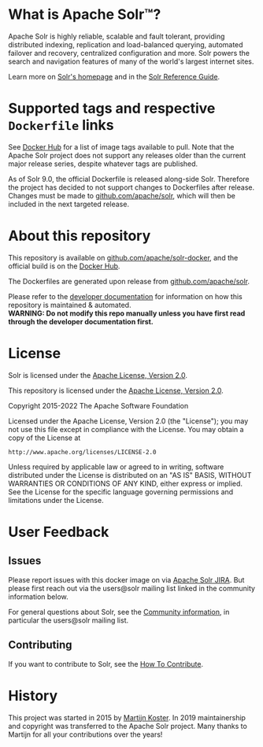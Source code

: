 # What is Apache Solr™?

Apache Solr is highly reliable, scalable and fault tolerant, providing distributed indexing, replication and load-balanced querying, automated failover and recovery, centralized configuration and more.
Solr powers the search and navigation features of many of the world's largest internet sites.

Learn more on [Solr's homepage](https://solr.apache.org) and in the [Solr Reference Guide](https://solr.apache.org/guide/solr/).

# Supported tags and respective `Dockerfile` links

See [Docker Hub](https://hub.docker.com/_/solr?tab=tags) for a list of image tags available to pull.
Note that the Apache Solr project does not support any releases older than the current major release series, despite whatever tags are published.

As of Solr 9.0, the official Dockerfile is released along-side Solr.
Therefore the project has decided to not support changes to Dockerfiles after release.
Changes must be made to [github.com/apache/solr](https://github.com/apache/solr), which will then be included in the next targeted release.

# About this repository

This repository is available on [github.com/apache/solr-docker](https://github.com/apache/solr-docker), and the official build is on the [Docker Hub](https://hub.docker.com/_/solr/).

The Dockerfiles are generated upon release from [github.com/apache/solr](https://github.com/apache/solr).

Please refer to the [developer documentation](dev-docs/README.md) for information on how this repository is maintained & automated.  
**WARNING: Do not modify this repo manually unless you have first read through the developer documentation first.**

# License

Solr is licensed under the [Apache License, Version 2.0](https://www.apache.org/licenses/LICENSE-2.0).

This repository is licensed under the [Apache License, Version 2.0](https://www.apache.org/licenses/LICENSE-2.0).

Copyright 2015-2022 The Apache Software Foundation

Licensed under the Apache License, Version 2.0 (the "License"); you may not use this file except in compliance with the License. You may obtain a copy of the License at

    http://www.apache.org/licenses/LICENSE-2.0

Unless required by applicable law or agreed to in writing, software distributed under the License is distributed on an "AS IS" BASIS, WITHOUT WARRANTIES OR CONDITIONS OF ANY KIND, either express or implied. See the License for the specific language governing permissions and limitations under the License.

# User Feedback

## Issues

Please report issues with this docker image on via [Apache Solr JIRA](https://issues.apache.org/jira/projects/SOLR). But please first reach out via the users@solr mailing list linked in the community information below.

For general questions about Solr, see the [Community information](http://solr.apache.org/community.html), in particular the users@solr mailing list.

## Contributing

If you want to contribute to Solr, see the [How To Contribute](http://solr.apache.org/community.html#how-to-contribute).

# History

This project was started in 2015 by [Martijn Koster](https://github.com/makuk66). In 2019 maintainership and copyright was transferred to the Apache Solr project. Many thanks to Martijn for all your contributions over the years!

